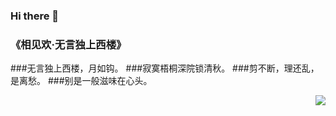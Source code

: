 ### Hi there 👋
### 《相见欢·无言独上西楼》
###无言独上西楼，月如钩。
###寂寞梧桐深院锁清秋。
###剪不断，理还乱，是离愁。
###别是一般滋味在心头。

<img align="right" src="https://github-readme-stats.vercel.app/api?username=anderson-ryen&show_icons=true&icon_color=CE1D2D&text_color=718096&bg_color=ffffff&hide_title=true" />
<!--
**anderson-ryen/anderson-ryen** is a ✨ _special_ ✨ repository because its `README.md` (this file) appears on your GitHub profile.

Here are some ideas to get you started:

- 🔭 I’m currently working on ...
- 🌱 I’m currently learning ...
- 👯 I’m looking to collaborate on ...
- 🤔 I’m looking for help with ...
- 💬 Ask me about ...
- 📫 How to reach me: ...
- 😄 Pronouns: ...
- ⚡ Fun fact: ...
-->
